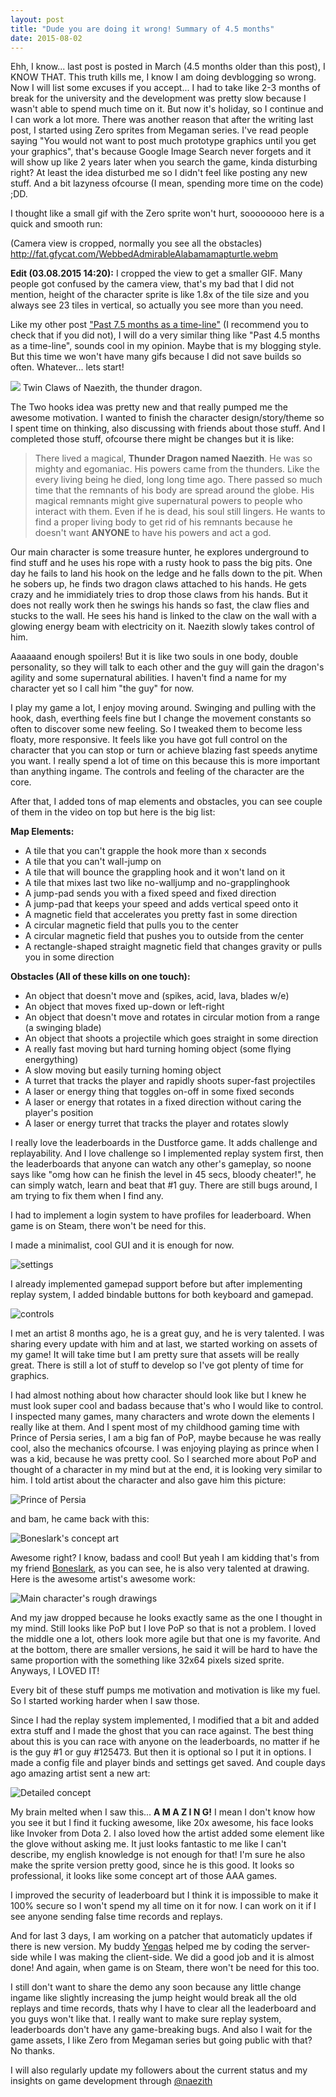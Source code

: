```yaml
---
layout: post
title: "Dude you are doing it wrong! Summary of 4.5 months"
date: 2015-08-02
---
```


Ehh, I know... last post is posted in March (4.5 months older than this post), I KNOW THAT. This truth kills me, I know I am doing devblogging so wrong. Now I will list some excuses if you accept... I had to take like 2-3 months of break for the university and the development was pretty slow because I wasn't able to spend much time on it. But now it's holiday, so I continue and I can work a lot more. There was another reason that after the writing last post, I started using Zero sprites from Megaman series. I've read people saying "You would not want to post much prototype graphics until you get your graphics", that's because Google Image Search never forgets and it will show up like 2 years later when you search the game, kinda disturbing right? At least the idea disturbed me so I didn't feel like posting any new stuff. And a bit lazyness ofcourse (I mean, spending more time on the code) ;DD. 

I thought like a small gif with the Zero sprite won't hurt, soooooooo here is a quick and smooth run: 

(Camera view is cropped, normally you see all the obstacles) http://fat.gfycat.com/WebbedAdmirableAlabamamapturtle.webm 

**Edit (03.08.2015 14:20):** I cropped the view to get a smaller GIF. Many people got confused by the camera view, that's my bad that I did not mention, height of the character sprite is like 1.8x of the tile size and you always see 23 tiles in vertical, so actually you see more than you need.   

Like my other post ["Past 7.5 months as a time-line"](http://naezith.com/past-7-5-months-as-a-time-line/ "Past 7.5 months as a time-line") (I recommend you to check that if you did not), I will do a very similar thing like "Past 4.5 months as a time-line", sounds cool in my opinion. Maybe that is my blogging style. But this time we won't have many gifs because I did not save builds so often. Whatever... lets start! 

![](http://s6.postimg.org/tkutpuwwx/f1_RFrh_Z.png) Twin Claws of Naezith, the thunder dragon. 

The Two hooks idea was pretty new and that really pumped me the awesome motivation. I wanted to finish the character design/story/theme so I spent time on thinking, also discussing with friends about those stuff. And I completed those stuff, ofcourse there might be changes but it is like:

> There lived a magical, **Thunder Dragon named Naezith**. He was so mighty and egomaniac. His powers came from the thunders. Like the every living being he died, long long time ago. There passed so much time that the remnants of his body are spread around the globe. His magical remnants might give supernatural powers to people who interact with them. Even if he is dead, his soul still lingers. He wants to find a proper living body to get rid of his remnants because he doesn't want **ANYONE** to have his powers and act a god. 

Our main character is some treasure hunter, he explores underground to find stuff and he uses his rope with a rusty hook to pass the big pits. One day he fails to land his hook on the ledge and he falls down to the pit. When he sobers up, he finds two dragon claws attached to his hands. He gets crazy and he immidiately tries to drop those claws from his hands. But it does not really work then he swings his hands so fast, the claw flies and stucks to the wall. He sees his hand is linked to the claw on the wall with a glowing energy beam with electricity on it. Naezith slowly takes control of him.

Aaaaaand enough spoilers! But it is like two souls in one body, double personality, so they will talk to each other and the guy will gain the dragon's agility and some supernatural abilities. I haven't find a name for my character yet so I call him "the guy" for now. 

I play my game a lot, I enjoy moving around. Swinging and pulling with the hook, dash, everthing feels fine but I change the movement constants so often to discover some new feeling. So I tweaked them to become less floaty, more responsive. It feels like you have got full control on the character that you can stop or turn or achieve blazing fast speeds anytime you want. I really spend a lot of time on this because this is more important than anything ingame. The controls and feeling of the character are the core. 

After that, I added tons of map elements and obstacles, you can see couple of them in the video on top but here is the big list: 

**Map Elements:**
*   A tile that you can't grapple the hook more than x seconds
*   A tile that you can't wall-jump on
*   A tile that will bounce the grappling hook and it won't land on it
*   A tile that mixes last two like no-walljump and no-grapplinghook
*   A jump-pad sends you with a fixed speed and fixed direction
*   A jump-pad that keeps your speed and adds vertical speed onto it
*   A magnetic field that accelerates you pretty fast in some direction
*   A circular magnetic field that pulls you to the center
*   A circular magnetic field that pushes you to outside from the center
*   A rectangle-shaped straight magnetic field that changes gravity or pulls you in some direction

**Obstacles (All of these kills on one touch):**
*   An object that doesn't move and (spikes, acid, lava, blades w/e)
*   An object that moves fixed up-down or left-right
*   An object that doesn't move and rotates in circular motion from a range (a swinging blade)
*   An object that shoots a projectile which goes straight in some direction
*   A really fast moving but hard turning homing object (some flying energything)
*   A slow moving but easily turning homing object
*   A turret that tracks the player and rapidly shoots super-fast projectiles
*   A laser or energy thing that toggles on-off in some fixed seconds
*   A laser or energy that rotates in a fixed direction without caring the player's position
*   A laser or energy turret that tracks the player and rotates slowly

I really love the leaderboards in the Dustforce game. It adds challenge and replayability. And I love challenge so I implemented replay system first, then the leaderboards that anyone can watch any other's gameplay, so noone says like "omg how can he finish the level in 45 secs, bloody cheater!", he can simply watch, learn and beat that #1 guy. There are still bugs around, I am trying to fix them when I find any. 

I had to implement a login system to have profiles for leaderboard. When game is on Steam, there won't be need for this. 

I made a minimalist, cool GUI and it is enough for now. 

![settings](http://s6.postimg.org/glt0muc69/vqu9x9_O.png) 

I already implemented gamepad support before but after implementing replay system, I added bindable buttons for both keyboard and gamepad. 

![controls](http://s6.postimg.org/dcelgdo2p/U6_QBAx_L.png) 

I met an artist 8 months ago, he is a great guy, and he is very talented. I was sharing every update with him and at last, we started working on assets of my game! It will take time but I am pretty sure that assets will be really great. There is still a lot of stuff to develop so I've got plenty of time for graphics. 

I had almost nothing about how character should look like but I knew he must look super cool and badass because that's who I would like to control. I inspected many games, many characters and wrote down the elements I really like at them. And I spent most of my childhood gaming time with Prince of Persia series, I am a big fan of PoP, maybe because he was really cool, also the mechanics ofcourse. I was enjoying playing as prince when I was a kid, because he was pretty cool. So I searched more about PoP and thought of a character in my mind but at the end, it is looking very similar to him. I told artist about the character and also gave him this picture: 

![Prince of Persia](http://s6.postimg.org/jvc171pnl/Sua_Blzd.png) 

and bam, he came back with this: 

![Boneslark's concept art](http://s6.postimg.org/xii3f9jq9/c_S5_DHAZ.png)   

Awesome right? I know, badass and cool! But yeah I am kidding that's from my friend [Boneslark](http://steamcommunity.com/id/Boneslark/), as you can see, he is also very talented at drawing. Here is the awesome artist's awesome work: 

![Main character's rough drawings](http://s6.postimg.org/6d0jh0o4h/7_Vx3_Zq2.jpg) 

And my jaw dropped because he looks exactly same as the one I thought in my mind. Still looks like PoP but I love PoP so that is not a problem. I loved the middle one a lot, others look more agile but that one is my favorite. And at the bottom, there are smaller versions, he said it will be hard to have the same proportion with the something like 32x64 pixels sized sprite. Anyways, I LOVED IT! 

Every bit of these stuff pumps me motivation and motivation is like my fuel. So I started working harder when I saw those. 

Since I had the replay system implemented, I modified that a bit and added extra stuff and I made the ghost that you can race against. The best thing about this is you can race with anyone on the leaderboards, no matter if he is the guy #1 or guy #125473. But then it is optional so I put it in options. I made a config file and player binds and settings get saved. And couple days ago amazing artist sent a new art: 

![Detailed concept](http://s6.postimg.org/b9468po9t/pq_Jvqej.jpg) 

My brain melted when I saw this... **A M A Z I N G!** I mean I don't know how you see it but I find it fucking awesome, like 20x awesome, his face looks like Invoker from Dota 2. I also loved how the artist added some element like the glove without asking me. It just looks fantastic to me like I can't describe, my english knowledge is not enough for that! I'm sure he also make the sprite version pretty good, since he is this good. It looks so professional, it looks like some concept art of those AAA games. 

I improved the security of leaderboard but I think it is impossible to make it 100% secure so I won't spend my all time on it for now. I can work on it if I see anyone sending false time records and replays. 

And for last 3 days, I am working on a patcher that automaticly updates if there is new version. My buddy [Yengas](https://github.com/Yengas "GitHub - Yengas") helped me by coding the server-side while I was making the client-side. We did a good job and it is almost done! And again, when game is on Steam, there won't be need for this too. 

I still don't want to share the demo any soon because any little change ingame like slightly increasing the jump height would break all the old replays and time records, thats why I have to clear all the leaderboard and you guys won't like that. I really want to make sure replay system, leaderboards don't have any game-breaking bugs. And also I wait for the game assets, I like Zero from Megaman series but going public with that? No thanks. 

I will also regularly update my followers about the current status and my insights on game development through [@naezith](https://twitter.com/naezith) 